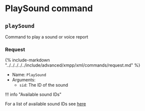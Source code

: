 # PlaySound command

## `playSound`

Command to play a sound or voice report

### Request

{%
include-markdown "../../../../../include/advanced/xmpp/xml/commands/request.md"
%}

- Name: `PlaySound`
- Arguments:
  - `sid`: The ID of the sound

!!! info "Available sound IDs"

For a list of available sound IDs see [here](https://github.com/mrbungle64/ecovacs-deebot.js/wiki/playSound#available-sound-ids)
